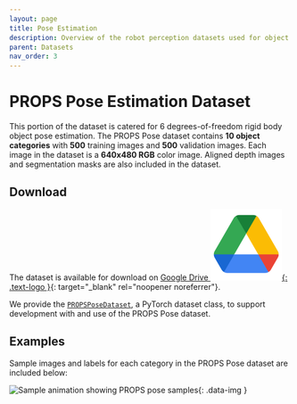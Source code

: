 ```yaml
---
layout: page
title: Pose Estimation
description: Overview of the robot perception datasets used for object detection projects the DeepRob course.
parent: Datasets
nav_order: 3
---
```


# PROPS Pose Estimation Dataset

This portion of the dataset is catered for 6 degrees-of-freedom rigid body object pose estimation. The PROPS Pose dataset contains <b>10 object categories</b> with <b>500</b> training images and <b>500</b> validation images. Each image in the dataset is a <b>640x480 RGB</b> color image. Aligned depth images and segmentation masks are also included in the dataset.

## Download

The dataset is available for download on [Google Drive ![](/assets/logos/logo_drive_2020q4_color_2x_web_64dp.png){: .text-logo }](https://drive.google.com/file/d/15rhwXhzHGKtBcxJAYMWJG7gN7BLLhyAq/view?usp=share_link){: target="_blank" rel="noopener noreferrer"}.

We provide the [`PROPSPoseDataset`](/CSCI5980-F24-DeepRob/assets/projects/PROPSPoseDataset.py), a PyTorch dataset class, to support development with and use of the PROPS Pose dataset.

## Examples

Sample images and labels for each category in the PROPS Pose dataset are included below:

![Sample animation showing PROPS pose samples](/CSCI5980-F24-DeepRob/assets/images/props_pose.gif){: .data-img }
